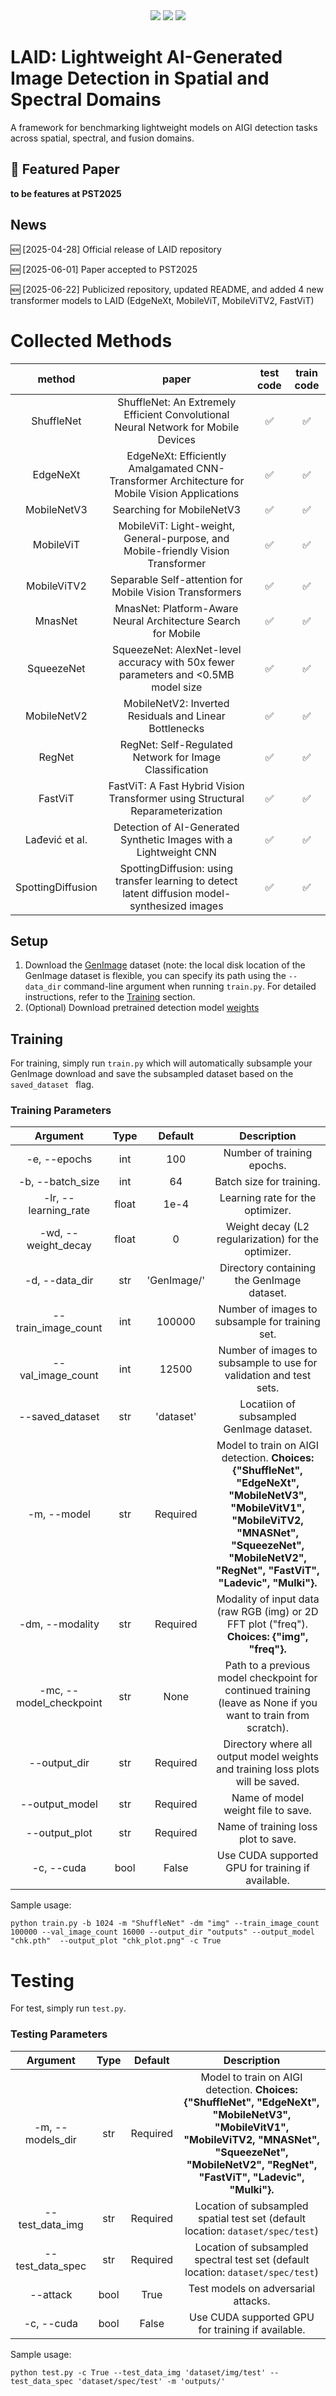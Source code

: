 <div align="center">

<div>
   <a href="https://github.com/nchivar/LAID"><img src="https://visitor-badge.laobi.icu/badge?page_id=nchivar/LAID"/></a>
   <a href="https://github.com/nchivar/LAID"><img src="https://img.shields.io/github/stars/Ekko-zn/nchivar/LAID"/></a>
   <a href="https://drive.google.com/drive/folders/1FY7boXxIyKh8XYJwFwR104XL8_C35Umc?usp=sharing"><img src="https://img.shields.io/badge/Database-Release-green"></a>
</div>

</div>

#  LAID: Lightweight AI-Generated Image Detection in Spatial and Spectral Domains
A framework for benchmarking lightweight models on AIGI detection tasks across spatial, spectral, and fusion domains. 

## 📌 Featured Paper
**to be features at PST2025**

## News
:new: [2025-04-28] Official release of LAID repository 

:new: [2025-06-01] Paper accepted to PST2025 

:new: [2025-06-22] Publicized repository, updated README, and added 4 new transformer models to LAID (EdgeNeXt, MobileViT, MobileViTV2, FastViT)

# Collected Methods
|method|paper|test code|train code|
|:--------:|:------:|:----:|:------:|
|ShuffleNet|ShuffleNet: An Extremely Efficient Convolutional Neural Network for Mobile Devices|:white_check_mark:|:white_check_mark:|
|EdgeNeXt|EdgeNeXt: Efficiently Amalgamated CNN-Transformer Architecture for Mobile Vision Applications|:white_check_mark:|:white_check_mark:|
|MobileNetV3|Searching for MobileNetV3|:white_check_mark:|:white_check_mark:|
|MobileViT|MobileViT: Light-weight, General-purpose, and Mobile-friendly Vision Transformer|:white_check_mark:|:white_check_mark:|
|MobileViTV2|Separable Self-attention for Mobile Vision Transformers|:white_check_mark:|:white_check_mark:|
|MnasNet|MnasNet: Platform-Aware Neural Architecture Search for Mobile|:white_check_mark:|:white_check_mark:|
|SqueezeNet|SqueezeNet: AlexNet-level accuracy with 50x fewer parameters and <0.5MB model size|:white_check_mark:|:white_check_mark:|
|MobileNetV2|MobileNetV2: Inverted Residuals and Linear Bottlenecks|:white_check_mark:|:white_check_mark:|
|RegNet|RegNet: Self-Regulated Network for Image Classification|:white_check_mark:|:white_check_mark:|
|FastViT|FastViT: A Fast Hybrid Vision Transformer using Structural Reparameterization|:white_check_mark:|:white_check_mark:|
|Lađević et al.|Detection of AI-Generated Synthetic Images with a Lightweight CNN|:white_check_mark:|:white_check_mark:|
|SpottingDiffusion |SpottingDiffusion: using transfer learning to detect latent diffusion model-synthesized images|:white_check_mark:|:white_check_mark:|


## Setup
1. Download the [GenImage](https://github.com/GenImage-Dataset/GenImage) dataset (note: the local disk location of the GenImage dataset is flexible, you can specify its path using the `--data_dir` command-line argument when running `train.py`. For detailed instructions, refer to the [Training](#Training) section.
2. (Optional) Download pretrained detection model [weights](https://drive.google.com/drive/folders/1FY7boXxIyKh8XYJwFwR104XL8_C35Umc?usp=sharing)

## Training
For training, simply run `train.py` which will automatically subsample your GenImage download and save the subsampled dataset based on the `saved_dataset ` flag. 

### Training Parameters
|Argument | Type | Default | Description|
|:------------:|:------:|:----:|:------:|
-e, --epochs | int | 100 | Number of training epochs.
-b, --batch_size | int | 64 | Batch size for training.
-lr, --learning_rate | float | 1e-4 | Learning rate for the optimizer.
-wd, --weight_decay | float | 0 | Weight decay (L2 regularization) for the optimizer.
-d, --data_dir | str | 'GenImage/' | Directory containing the GenImage dataset.
--train_image_count | int | 100000 | Number of images to subsample for training set.
--val_image_count | int | 12500 | Number of images to subsample to use for validation and test sets.
--saved_dataset | str | 'dataset' | Locatiion of subsampled GenImage dataset.
-m, --model | str | Required | Model to train on AIGI detection. **Choices: {"ShuffleNet", "EdgeNeXt", "MobileNetV3", "MobileVitV1", "MobileViTV2, "MNASNet", "SqueezeNet", "MobileNetV2", "RegNet", "FastViT", "Ladevic", "Mulki"}.**
-dm, --modality | str | Required | Modality of input data (raw RGB (img) or 2D FFT plot ("freq"). **Choices: {"img", "freq"}.**
-mc, --model_checkpoint | str | None | Path to a previous model checkpoint for continued training (leave as None if you want to train from scratch).
--output_dir | str | Required | Directory where all output model weights and training loss plots will be saved.
--output_model | str | Required | Name of model weight file to save.
--output_plot | str | Required | Name of training loss plot to save.
-c, --cuda | bool | False | Use CUDA supported GPU for training if available.

Sample usage:
```
python train.py -b 1024 -m "ShuffleNet" -dm "img" --train_image_count 100000 --val_image_count 16000 --output_dir "outputs" --output_model "chk.pth"  --output_plot "chk_plot.png" -c True

```

# Testing
For test, simply run `test.py`.

### Testing Parameters
|Argument | Type | Default | Description|
|:-----------:|:------:|:----:|:------:|
-m, --models_dir | str | Required | Model to train on AIGI detection. **Choices: {"ShuffleNet", "EdgeNeXt", "MobileNetV3", "MobileVitV1", "MobileViTV2, "MNASNet", "SqueezeNet", "MobileNetV2", "RegNet", "FastViT", "Ladevic", "Mulki"}.**
--test_data_img | str | Required | Location of subsampled spatial test set (default location: ```dataset/spec/test```)
--test_data_spec | str | Required | Location of subsampled spectral test set (default location: ```dataset/spec/test```)
--attack | bool | True | Test models on adversarial attacks.
-c, --cuda | bool | False | Use CUDA supported GPU for training if available.

Sample usage:
```
python test.py -c True --test_data_img 'dataset/img/test' --test_data_spec 'dataset/spec/test' -m 'outputs/'

```
